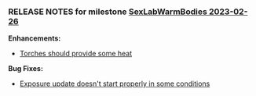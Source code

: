 ### RELEASE NOTES for milestone [SexLabWarmBodies 2023-02-26](https://github.com/SkyrimLL/Skyrim/milestone/17?closed=1) 
**Enhancements:** 
- [Torches should provide some heat](https://github.com/SkyrimLL/Skyrim/issues/9)

**Bug Fixes:** 
- [Exposure update doesn't start properly in some conditions](https://github.com/SkyrimLL/Skyrim/issues/10)

